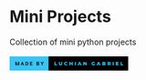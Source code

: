 # Mini Projects
 Collection of mini python projects
 <br><br>
 <img src="badge.svg" width= "208"/>

